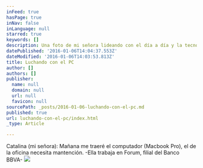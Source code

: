 ```yaml
---
inFeed: true
hasPage: true
inNav: false
inLanguage: null
starred: true
keywords: []
description: Una foto de mi señora lideando con el día a día y la tecnología en su oficina...
datePublished: '2016-01-06T14:04:37.553Z'
dateModified: '2016-01-06T14:03:53.813Z'
title: Luchando con el PC
author: []
authors: []
publisher:
  name: null
  domain: null
  url: null
  favicon: null
sourcePath: _posts/2016-01-06-luchando-con-el-pc.md
published: true
url: luchando-con-el-pc/index.html
_type: Article

---
```

Catalina (mi señora): Mañana me traeré el computador (Macbook Pro), el de la oficina necesita mantención. -Ella trabaja en Forum, filial del Banco BBVA-
![](https://the-grid-user-content.s3-us-west-2.amazonaws.com/d470b412-bdc4-41c9-a13d-5e9eb9081b28.jpg)